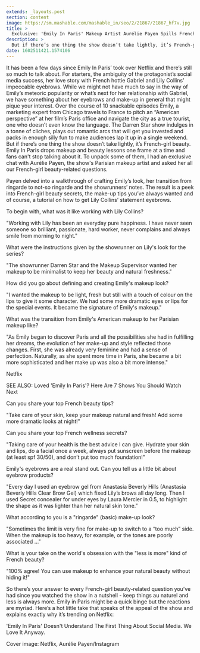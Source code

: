 ```yaml
--- 
extends: _layouts.post 
section: content 
image: https://sm.mashable.com/mashable_in/seo/2/21867/21867_hf7v.jpg 
title: > 
  Exclusive: 'Emily In Paris' Makeup Artist Aurélie Payen Spills French-Girl Beauty Secrets 
description: > 
  But if there’s one thing the show doesn’t take lightly, it’s French-girl beauty.Emily In Paris drops makeup and beauty lessons one frame at a time and fans can't stop talking about it.To unpack some of them, I had an exclusive chat with Aurélie Payen, the show's Parisian makeup artist and asked her all our French-girl beauty-related questions."The showrunner Darren Star and the Makeup Supervisor wanted her makeup to be minimalist to keep her beauty and natural freshness."Here Are 7 Shows You Should Watch NextCan you share your top French beauty tips? 
date: 1602511421.1574106 
--- 
```

It has been a few days since Emily In Paris’ took over Netflix and there’s still so much to talk about. For starters, the ambiguity of the protagonist’s social media success, her love story with French hottie Gabriel and Lily Collins’ impeccable eyebrows. While we might not have much to say in the way of Emily’s meteoric popularity or what’s next for her relationship with Gabriel, we have something about her eyebrows and make-up in general that might pique your interest. Over the course of 10 snackable episodes Emily, a marketing expert from Chicago travels to France to pitch an “American perspective” at her film’s Paris office and navigate the city as a true tourist, one who doesn’t even know the language. The Darren Star show indulges in a tonne of cliches, plays out romantic arcs that will get you invested and packs in enough silly fun to make audiences lap it up in a single weekend. But if there’s one thing the show doesn’t take lightly, it’s French-girl beauty. Emily In Paris drops makeup and beauty lessons one frame at a time and fans can't stop talking about it. To unpack some of them, I had an exclusive chat with Aurélie Payen, the show's Parisian makeup artist and asked her all our French-girl beauty-related questions.

Payen delved into a walkthrough of crafting Emily’s look, her transition from ringarde to not-so ringarde and the showrunners’ notes. The result is a peek into French-girl beauty secrets, the make-up tips you’ve always wanted and of course, a tutorial on how to get Lily Collins’ statement eyebrows.

To begin with, what was it like working with Lily Collins?

"Working with Lily has been an everyday pure happiness. I have never seen someone so brilliant, passionate, hard worker, never complains and always smile from morning to night."

What were the instructions given by the showrunner on Lily's look for the series?

"The showrunner Darren Star and the Makeup Supervisor wanted her makeup to be minimalist to keep her beauty and natural freshness."

How did you go about defining and creating Emily's makeup look?

"I wanted the makeup to be light, fresh but still with a touch of colour on the lips to give it some character. We had some more dramatic eyes or lips for the special events. It became the signature of Emily's makeup."

What was the transition from Emily's American makeup to her Parisian makeup like?

"As Emily began to discover Paris and all the possibilities she had in fulfilling her dreams, the evolution of her make-up and style reflected those changes. First, she was already very feminine and had a sense of perfection. Naturally, as she spent more time in Paris, she became a bit more sophisticated and her make up was also a bit more intense."

Netflix

SEE ALSO: Loved 'Emily In Paris'? Here Are 7 Shows You Should Watch Next

Can you share your top French beauty tips?

"Take care of your skin, keep your makeup natural and fresh! Add some more dramatic looks at night!"

Can you share your top French wellness secrets?

"Taking care of your health is the best advice I can give. Hydrate your skin and lips, do a facial once a week, always put sunscreen before the makeup (at least spf 30/50), and don’t put too much foundation!"

Emily's eyebrows are a real stand out. Can you tell us a little bit about eyebrow products?

"Every day I used an eyebrow gel from Anastasia Beverly Hills (Anastasia Beverly Hills Clear Brow Gel) which fixed Lily’s brows all day long. Then I used Secret concealer for under eyes by Laura Mercier in 0.5, to highlight the shape as it was lighter than her natural skin tone."

What according to you is a "ringarde" (basic) make-up look?

"Sometimes the limit is very fine for make-up to switch to a “too much” side. When the makeup is too heavy, for example, or the tones are poorly associated ..."

What is your take on the world's obsession with the "less is more" kind of French beauty?

"100% agree! You can use makeup to enhance your natural beauty without hiding it!"

So there’s your answer to every French-girl beauty-related question you’ve had since you watched the show in a nutshell - keep things au naturel and less is always more. Emily in Paris might be a quick binge but the reactions are myriad. Here’s a hot little take that speaks of the appeal of the show and explains exactly why it’s trending on Netflix:

'Emily In Paris' Doesn't Understand The First Thing About Social Media. We Love It Anyway.

Cover image: Netflix, Aurélie Payen/Instagram